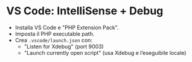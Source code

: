 # VS Code: IntelliSense + Debug
- Installa VS Code e "PHP Extension Pack".
- Imposta il PHP executable path.
- Crea `.vscode/launch.json` con:
  - "Listen for Xdebug" (port 9003)
  - "Launch currently open script" (usa Xdebug e l’eseguibile locale)
